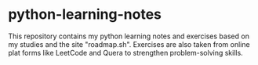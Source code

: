 # python-learning-notes
This repository contains my python learning notes and exercises based on my studies and the site "roadmap.sh". Exercises are also taken from online plat forms like LeetCode and Quera to strengthen problem-solving skills.
